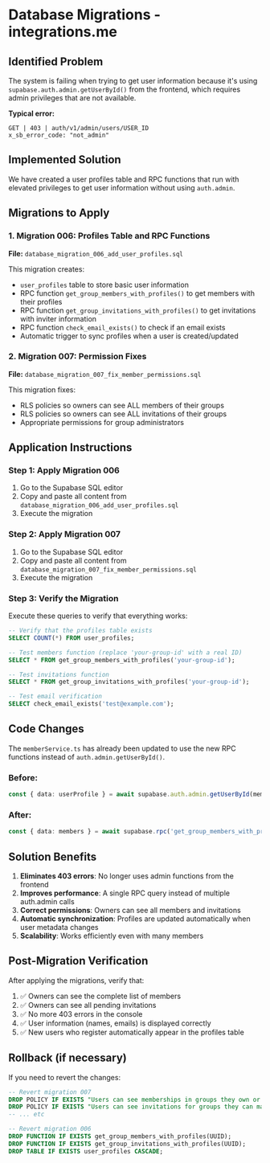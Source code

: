 # Database Migrations - integrations.me

## Identified Problem

The system is failing when trying to get user information because it's using `supabase.auth.admin.getUserById()` from the frontend, which requires admin privileges that are not available.

**Typical error:**
```
GET | 403 | auth/v1/admin/users/USER_ID
x_sb_error_code: "not_admin"
```

## Implemented Solution

We have created a user profiles table and RPC functions that run with elevated privileges to get user information without using `auth.admin`.

## Migrations to Apply

### 1. Migration 006: Profiles Table and RPC Functions
**File:** `database_migration_006_add_user_profiles.sql`

This migration creates:
- `user_profiles` table to store basic user information
- RPC function `get_group_members_with_profiles()` to get members with their profiles
- RPC function `get_group_invitations_with_profiles()` to get invitations with inviter information
- RPC function `check_email_exists()` to check if an email exists
- Automatic trigger to sync profiles when a user is created/updated

### 2. Migration 007: Permission Fixes
**File:** `database_migration_007_fix_member_permissions.sql`

This migration fixes:
- RLS policies so owners can see ALL members of their groups
- RLS policies so owners can see ALL invitations of their groups
- Appropriate permissions for group administrators

## Application Instructions

### Step 1: Apply Migration 006
1. Go to the Supabase SQL editor
2. Copy and paste all content from `database_migration_006_add_user_profiles.sql`
3. Execute the migration

### Step 2: Apply Migration 007
1. Go to the Supabase SQL editor
2. Copy and paste all content from `database_migration_007_fix_member_permissions.sql`
3. Execute the migration

### Step 3: Verify the Migration
Execute these queries to verify that everything works:

```sql
-- Verify that the profiles table exists
SELECT COUNT(*) FROM user_profiles;

-- Test members function (replace 'your-group-id' with a real ID)
SELECT * FROM get_group_members_with_profiles('your-group-id');

-- Test invitations function
SELECT * FROM get_group_invitations_with_profiles('your-group-id');

-- Test email verification
SELECT check_email_exists('test@example.com');
```

## Code Changes

The `memberService.ts` has already been updated to use the new RPC functions instead of `auth.admin.getUserById()`.

### Before:
```typescript
const { data: userProfile } = await supabase.auth.admin.getUserById(member.user_id);
```

### After:
```typescript
const { data: members } = await supabase.rpc('get_group_members_with_profiles', { group_uuid: groupId });
```

## Solution Benefits

1. **Eliminates 403 errors**: No longer uses admin functions from the frontend
2. **Improves performance**: A single RPC query instead of multiple auth.admin calls
3. **Correct permissions**: Owners can see all members and invitations
4. **Automatic synchronization**: Profiles are updated automatically when user metadata changes
5. **Scalability**: Works efficiently even with many members

## Post-Migration Verification

After applying the migrations, verify that:

1. ✅ Owners can see the complete list of members
2. ✅ Owners can see all pending invitations
3. ✅ No more 403 errors in the console
4. ✅ User information (names, emails) is displayed correctly
5. ✅ New users who register automatically appear in the profiles table

## Rollback (if necessary)

If you need to revert the changes:

```sql
-- Revert migration 007
DROP POLICY IF EXISTS "Users can see memberships in groups they own or belong to" ON user_group_members;
DROP POLICY IF EXISTS "Users can see invitations for groups they can manage" ON group_invitations;
-- ... etc

-- Revert migration 006
DROP FUNCTION IF EXISTS get_group_members_with_profiles(UUID);
DROP FUNCTION IF EXISTS get_group_invitations_with_profiles(UUID);
DROP TABLE IF EXISTS user_profiles CASCADE;
``` 